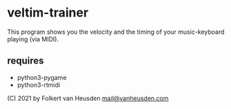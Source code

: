 # veltim-trainer
This program shows you the velocity and the timing of your music-keyboard playing (via MIDI).


requires
--------
* python3-pygame
* python3-rtmidi


(C) 2021 by Folkert van Heusden <mail@vanheusden.com>

